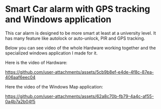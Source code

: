 # Smart Car alarm with GPS tracking and Windows application

This car alarm is designed to be more smart at least at a university level. It has many feature like autolock or auto-unlock, PIR and GPS tracking.

Below you can see video of the whole Hardware working together and the specialized windows application I made for it.


Here is the video of Hardware:

https://github.com/user-attachments/assets/5cb9b8ef-e4de-4f8c-87ea-406aaf6eec04

Here the video of the Windows Map application:

https://github.com/user-attachments/assets/62a8c70b-fb79-4a4c-af55-0a4b7a2b04f5



